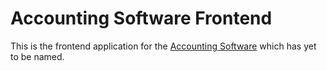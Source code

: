 # Accounting Software Frontend

This is the frontend application for the [Accounting Software](https://github.com/Prior99/accounting-backend) which has
yet to be named.
